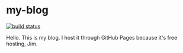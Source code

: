 # my-blog

[![build status](https://img.shields.io/travis/garbados/my-blog/master.svg?style=flat-square)](https://travis-ci.org/garbados/my-blog)

Hello. This is my blog. I host it through GitHub Pages because it's free hosting, Jim.
